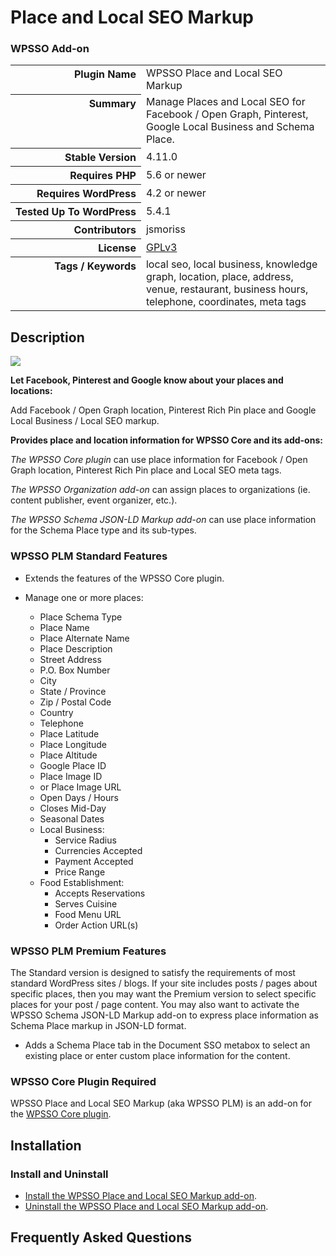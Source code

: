 <h1>Place and Local SEO Markup</h1><h3>WPSSO Add-on</h3>

<table>
<tr><th align="right" valign="top" nowrap>Plugin Name</th><td>WPSSO Place and Local SEO Markup</td></tr>
<tr><th align="right" valign="top" nowrap>Summary</th><td>Manage Places and Local SEO for Facebook / Open Graph, Pinterest, Google Local Business and Schema Place.</td></tr>
<tr><th align="right" valign="top" nowrap>Stable Version</th><td>4.11.0</td></tr>
<tr><th align="right" valign="top" nowrap>Requires PHP</th><td>5.6 or newer</td></tr>
<tr><th align="right" valign="top" nowrap>Requires WordPress</th><td>4.2 or newer</td></tr>
<tr><th align="right" valign="top" nowrap>Tested Up To WordPress</th><td>5.4.1</td></tr>
<tr><th align="right" valign="top" nowrap>Contributors</th><td>jsmoriss</td></tr>
<tr><th align="right" valign="top" nowrap>License</th><td><a href="https://www.gnu.org/licenses/gpl.txt">GPLv3</a></td></tr>
<tr><th align="right" valign="top" nowrap>Tags / Keywords</th><td>local seo, local business, knowledge graph, location, place, address, venue, restaurant, business hours, telephone, coordinates, meta tags</td></tr>
</table>

<h2>Description</h2>

<p style="margin:0;"><img class="readme-icon" src="https://surniaulula.github.io/wpsso-plm/assets/icon-256x256.png"></p>

<p><strong>Let Facebook, Pinterest and Google know about your places and locations:</strong></p>

<p>Add Facebook / Open Graph location, Pinterest Rich Pin place and Google Local Business / Local SEO markup.</p>

<p><strong>Provides place and location information for WPSSO Core and its add-ons:</strong></p>

<p><em>The WPSSO Core plugin</em> can use place information for Facebook / Open Graph location, Pinterest Rich Pin place and Local SEO meta tags.</p>

<p><em>The WPSSO Organization add-on</em> can assign places to organizations (ie. content publisher, event organizer, etc.).</p>

<p><em>The WPSSO Schema JSON-LD Markup add-on</em> can use place information for the Schema Place type and its sub-types.</p>

<h3>WPSSO PLM Standard Features</h3>

<ul>
<li><p>Extends the features of the WPSSO Core plugin.</p></li>
<li><p>Manage one or more places:</p>

<ul>
<li>Place Schema Type</li>
<li>Place Name</li>
<li>Place Alternate Name</li>
<li>Place Description</li>
<li>Street Address</li>
<li>P.O. Box Number</li>
<li>City</li>
<li>State / Province</li>
<li>Zip / Postal Code</li>
<li>Country</li>
<li>Telephone</li>
<li>Place Latitude</li>
<li>Place Longitude</li>
<li>Place Altitude</li>
<li>Google Place ID</li>
<li>Place Image ID</li>
<li>or Place Image URL</li>
<li>Open Days / Hours</li>
<li>Closes Mid-Day</li>
<li>Seasonal Dates</li>
<li>Local Business:

<ul>
<li>Service Radius</li>
<li>Currencies Accepted</li>
<li>Payment Accepted</li>
<li>Price Range</li>
</ul></li>
<li>Food Establishment:

<ul>
<li>Accepts Reservations</li>
<li>Serves Cuisine</li>
<li>Food Menu URL</li>
<li>Order Action URL(s)</li>
</ul></li>
</ul></li>
</ul>

<h3>WPSSO PLM Premium Features</h3>

<p>The Standard version is designed to satisfy the requirements of most standard WordPress sites / blogs. If your site includes posts / pages about specific places, then you may want the Premium version to select specific places for your post / page content. You may also want to activate the WPSSO Schema JSON-LD Markup add-on to express place information as Schema Place markup in JSON-LD format.</p>

<ul>
<li>Adds a Schema Place tab in the Document SSO metabox to select an existing place or enter custom place information for the content.</li>
</ul>

<h3>WPSSO Core Plugin Required</h3>

<p>WPSSO Place and Local SEO Markup (aka WPSSO PLM) is an add-on for the <a href="https://wordpress.org/plugins/wpsso/">WPSSO Core plugin</a>.</p>


<h2>Installation</h2>

<h3 class="top">Install and Uninstall</h3>

<ul>
<li><a href="https://wpsso.com/docs/plugins/wpsso-plm/installation/install-the-plugin/">Install the WPSSO Place and Local SEO Markup add-on</a>.</li>
<li><a href="https://wpsso.com/docs/plugins/wpsso-plm/installation/uninstall-the-plugin/">Uninstall the WPSSO Place and Local SEO Markup add-on</a>.</li>
</ul>


<h2>Frequently Asked Questions</h2>




